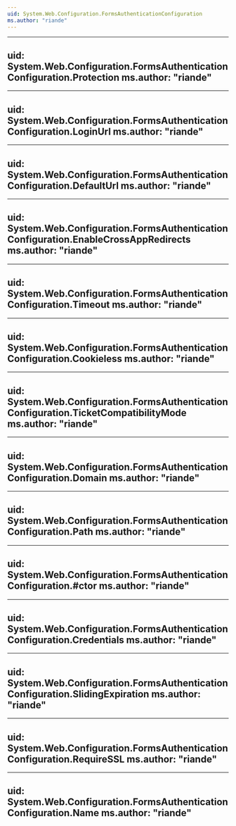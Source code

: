 ```yaml
---
uid: System.Web.Configuration.FormsAuthenticationConfiguration
ms.author: "riande"
---
```


---
uid: System.Web.Configuration.FormsAuthenticationConfiguration.Protection
ms.author: "riande"
---

---
uid: System.Web.Configuration.FormsAuthenticationConfiguration.LoginUrl
ms.author: "riande"
---

---
uid: System.Web.Configuration.FormsAuthenticationConfiguration.DefaultUrl
ms.author: "riande"
---

---
uid: System.Web.Configuration.FormsAuthenticationConfiguration.EnableCrossAppRedirects
ms.author: "riande"
---

---
uid: System.Web.Configuration.FormsAuthenticationConfiguration.Timeout
ms.author: "riande"
---

---
uid: System.Web.Configuration.FormsAuthenticationConfiguration.Cookieless
ms.author: "riande"
---

---
uid: System.Web.Configuration.FormsAuthenticationConfiguration.TicketCompatibilityMode
ms.author: "riande"
---

---
uid: System.Web.Configuration.FormsAuthenticationConfiguration.Domain
ms.author: "riande"
---

---
uid: System.Web.Configuration.FormsAuthenticationConfiguration.Path
ms.author: "riande"
---

---
uid: System.Web.Configuration.FormsAuthenticationConfiguration.#ctor
ms.author: "riande"
---

---
uid: System.Web.Configuration.FormsAuthenticationConfiguration.Credentials
ms.author: "riande"
---

---
uid: System.Web.Configuration.FormsAuthenticationConfiguration.SlidingExpiration
ms.author: "riande"
---

---
uid: System.Web.Configuration.FormsAuthenticationConfiguration.RequireSSL
ms.author: "riande"
---

---
uid: System.Web.Configuration.FormsAuthenticationConfiguration.Name
ms.author: "riande"
---
